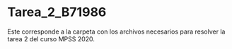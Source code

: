 # Tarea_2_B71986
Este corresponde a la carpeta con los archivos necesarios para resolver la tarea 2 del curso MPSS 2020.
